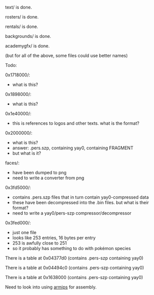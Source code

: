 text/ is done.

rosters/ is done.

rentals/ is done.

backgrounds/ is done.

academygfx/ is done.

(but for all of the above, some files could use better names)

Todo:

0x1718000/:

* what is this?

0x1898000/:

* what is this?

0x1e40000/:

* this is references to logos and other texts. what is the format?

0x2000000/:

* what is this?
* answer: .pers.szp, containing yay0, containing FRAGMENT
* but what is it?

faces/:

* have been dumped to png
* need to write a converter from png

0x3fd5000/:

* contains .pers.szp files that in turn contain yay0-compressed data
* these have been decompressed into the .bin files. but what is their format?
* need to write a yay0/pers-szp compressor/decompressor

0x3fed000/:

* just one file
* looks like 253 entries, 16 bytes per entry
* 253 is awfully close to 251
* so it probably has something to do with pokémon species

There is a table at 0x04377d0 (contains .pers-szp containing yay0)

There is a table at 0x04494c0 (contains .pers-szp containing yay0)

There is a table at 0x1638000 (contains .pers-szp containing yay0)

Need to look into using [armips](https://github.com/Kingcom/armips)
for assembly.

